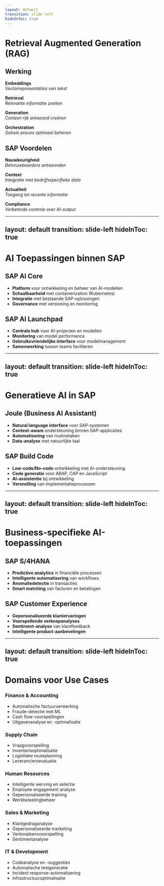 ```yaml
---
layout: default
transition: slide-left
hideInToc: true
---
```


# Retrieval Augmented Generation (RAG)

<div class="grid grid-cols-2 gap-6">
<div>

## Werking

**Embeddings** <br>
*Vectorrepresentaties van tekst*

**Retrieval** <br>
*Relevante informatie zoeken*

**Generation** <br>
*Context-rijk antwoord creëren*

**Orchestration** <br>
*Gehele proces optimaal beheren*

</div>
<div>

## SAP Voordelen

**Nauwkeurigheid** <br>
*Betrouwbaardere antwoorden*

**Context** <br>
*Integratie met bedrijfsspecifieke data*

**Actualiteit** <br>
*Toegang tot recente informatie*

**Compliance** <br>
*Verbeterde controle over AI-output*
</div>
</div>


<!--

## Werking
- **Embeddings**: Vectorrepresentaties van tekst
  - Zet tekst om in numerieke vectoren
  - Maakt semantische zoekoperaties mogelijk
- **Retrieval**: Relevante informatie zoeken
  - Zoekt in bronnen op basis van vector similarity
  - Selecteert de meest relevante fragmenten
- **Generation**: Context-rijk antwoord creëren
  - Voegt gevonden informatie toe aan de prompt
  - LLM gebruikt deze externe kennis
- **Orchestration**: Gehele proces optimaal beheren
  - Coördineert alle componenten
  - Zorgt voor betere prestaties en schaalbaarheid

## SAP Voordelen
- **Nauwkeurigheid**: Betrouwbaardere antwoorden
  - Vermindert foutieve informatie of hallucinaties
  - Vooral voor zakelijke toepassingen
- **Context**: Integratie met bedrijfsspecifieke data
  - Verbindt met SAP S/4HANA, ERP, ...
  - Bedrijfsspecifieke en relevante antwoorden
- **Actualiteit**: Toegang tot recente informatie
  - Kennis is altijd up-to-date
  - Actuele gegevens uit SAP-systemen
- **Compliance**: Verbeterde controle over AI-output
  - Voldoet aan regelgeving en GDPR
  - Audit trail van gebruikte kennisbronnen

-->

---
layout: default
transition: slide-left
hideInToc: true
---

# AI Toepassingen binnen SAP

<div class="grid grid-cols-2 gap-6">
<div>

## SAP AI Core

- **Platform** voor ontwikkeling en beheer van AI-modellen
- **Schaalbaarheid** met containerization (Kubernetes)
- **Integratie** met bestaande SAP-oplossingen
- **Governance** met versioning en monitoring

</div>
<div>

## SAP AI Launchpad

- **Centrale hub** voor AI-projecten en modellen
- **Monitoring** van model performance
- **Gebruiksvriendelijke interface** voor modelmanagement
- **Samenwerking** tussen teams faciliteren

</div>
</div>

---
layout: default
transition: slide-left
hideInToc: true
---

# Generatieve AI in SAP

<div class="grid grid-cols-2 gap-6">
<div>

## Joule (Business AI Assistant)

- **Natural language interface** voor SAP-systemen
- **Context-aware** ondersteuning binnen SAP-applicaties
- **Automatisering** van routinetaken
- **Data-analyse** met natuurlijke taal

</div>
<div>

## SAP Build Code

- **Low-code/No-code** ontwikkeling met AI-ondersteuning
- **Code generatie** voor ABAP, CAP en JavaScript
- **AI-assistentie** bij ontwikkeling
- **Versnelling** van implementatieprocessen

</div>
</div>

---
layout: default
transition: slide-left
hideInToc: true
---

# Business-specifieke AI-toepassingen

<div class="grid grid-cols-2 gap-6">
<div>

## SAP S/4HANA

- **Predictive analytics** in financiële processen
- **Intelligente automatisering** van workflows
- **Anomaliedetectie** in transacties
- **Smart matching** van facturen en betalingen

</div>
<div>

## SAP Customer Experience

- **Gepersonaliseerde klantervaringen**
- **Voorspellende verkoopanalyses**
- **Sentiment-analyse** van klantfeedback
- **Intelligente product-aanbevelingen**

</div>
</div>

---
layout: default
transition: slide-left
hideInToc: true
---

<!-- TODO: Stijl aanpassen zodat het bij de rest hoort -->

# Domains voor Use Cases

<div class="grid grid-cols-3 gap-6">
<div class="bg-gradient-to-br from-[#7B5DC7] to-[#9F89D7] p-6 rounded-lg text-white">
  <h3 class="text-xl mb-2">Finance & Accounting</h3>
  <ul class="space-y-2 opacity-90">
    <li>Automatische factuurverwerking</li>
    <li>Fraude-detectie met ML</li>
    <li>Cash flow-voorspellingen</li>
    <li>Uitgavenanalyse en -optimalisatie</li>
  </ul>
</div>

<div class="bg-gradient-to-br from-[#5A32C8] to-[#7B5DC7] p-6 rounded-lg text-white">
  <h3 class="text-xl mb-2">Supply Chain</h3>
  <ul class="space-y-2 opacity-90">
    <li>Vraagvoorspelling</li>
    <li>Inventarisoptimalisatie</li>
    <li>Logistieke routeplanning</li>
    <li>Leveranciersevaluatie</li>
  </ul>
</div>

<div class="bg-gradient-to-br from-[#9F89D7] to-[#C6B6FF] p-6 rounded-lg text-white">
  <h3 class="text-xl mb-2">Human Resources</h3>
  <ul class="space-y-2 opacity-90">
    <li>Intelligente werving en selectie</li>
    <li>Employee engagement analyse</li>
    <li>Gepersonaliseerde training</li>
    <li>Werkbelastingbeheer</li>
  </ul>
</div>
</div>

<div class="mt-8 grid grid-cols-2 gap-6">
<div class="bg-gradient-to-br from-[#4A2BA8] to-[#5A32C8] p-6 rounded-lg text-white">
  <h3 class="text-xl mb-2">Sales & Marketing</h3>
  <ul class="space-y-2 opacity-90">
    <li>Klantgedraganalyse</li>
    <li>Gepersonaliseerde marketing</li>
    <li>Verkoopkansvoorspelling</li>
    <li>Sentimentanalyse</li>
  </ul>
</div>

<div class="bg-gradient-to-br from-[#C6B6FF] to-[#9F89D7] p-6 rounded-lg text-white">
  <h3 class="text-xl mb-2">IT & Development</h3>
  <ul class="space-y-2 opacity-90">
    <li>Codeanalyse en -suggesties</li>
    <li>Automatische testgeneratie</li>
    <li>Incident response-automatisering</li>
    <li>Infrastructuuroptimalisatie</li>
  </ul>
</div>
</div>
